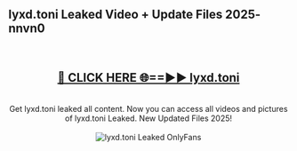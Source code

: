 <h2>lyxd.toni Leaked Video + Update Files 2025- nnvn0</h2>
<br>
<div align="center">
<h2><a href="https://libra.edu.pl?lyxd.toni" rel="nofollow">🔴 CLICK HERE 🌐==►► lyxd.toni</a></h2>
<br>
Get lyxd.toni leaked all content. Now you can access all videos and pictures of lyxd.toni Leaked. New Updated Files 2025!
<br>
<br>
<a href="https://libra.edu.pl?lyxd.toni" rel="nofollow" data-target="animated-image.originalLink"><img src="https://i.ibb.co.com/WyWwxjT/player-gif2.gif" alt="lyxd.toni Leaked OnlyFans" style="max-width: 100%; display: inline-block;" data-target="animated-image.originalImage"></a>
</div>
<br>